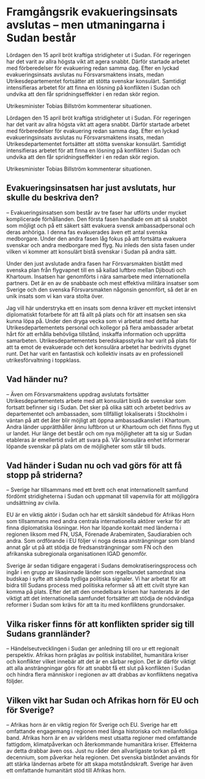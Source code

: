 # Framgångsrik evakueringsinsats avslutas – men utmaningarna i Sudan består

Lördagen den 15 april bröt kraftiga stridigheter ut i Sudan. För regeringen har det varit av allra högsta vikt att agera snabbt. Därför startade arbetet med förberedelser för evakuering redan samma dag. Efter en lyckad evakueringsinsats avslutas nu Försvarsmaktens insats, medan Utrikesdepartementet fortsätter att stötta svenskar konsulärt. Samtidigt intensifieras arbetet för att finna en lösning på konflikten i Sudan och undvika att den får spridningseffekter i en redan skör region.

Utrikesminister Tobias Billström kommenterar situationen.

Lördagen den 15 april bröt kraftiga stridigheter ut i Sudan. För regeringen har det varit av allra högsta vikt att agera snabbt. Därför startade arbetet med förberedelser för evakuering redan samma dag. Efter en lyckad evakueringsinsats avslutas nu Försvarsmaktens insats, medan Utrikesdepartementet fortsätter att stötta svenskar konsulärt. Samtidigt intensifieras arbetet för att finna en lösning på konflikten i Sudan och undvika att den får spridningseffekter i en redan skör region.

Utrikesminister Tobias Billström kommenterar situationen.

## Evakueringsinsatsen har just avslutats, hur skulle du beskriva den?

– Evakueringsinsatsen som består av tre faser har utförts under mycket komplicerade förhållanden. Den första fasen handlade om att så snabbt som möjligt och på ett säkert sätt evakuera svensk ambassadpersonal och deras anhöriga. I denna fas evakuerades även ett antal svenska medborgare. Under den andra fasen låg fokus på att fortsätta evakuera svenskar och andra medborgare med flyg. Nu inleds den sista fasen under vilken vi kommer att konsulärt bistå svenskar i Sudan på andra sätt.

Under den just avslutade andra fasen har Försvarsmakten bistått med svenska plan från flygvapnet till en så kallad luftbro mellan Djibouti och Khartoum. Insatsen har genomförts i nära samarbete med internationella partners. Det är en av de snabbaste och mest effektiva militära insatser som Sverige och den svenska Försvarsmakten någonsin genomfört, så det är en unik insats som vi kan vara stolta över.

Jag vill här understryka ett en insats som denna kräver ett mycket intensivt diplomatiskt fotarbete för att få allt på plats och för att insatsen sen ska kunna löpa på. Under den dryga vecka som vi arbetat med detta har Utrikesdepartementets personal och kollegor på flera ambassader arbetat hårt för att erhålla behövliga tillstånd, inskaffa information och upprätta samarbeten. Utrikesdepartementets beredskapsstyrka har varit på plats för att ta emot de evakuerade och det konsulära arbetet har bedrivits dygnet runt. Det har varit en fantastisk och kollektiv insats av en professionell utrikesförvaltning i toppklass.

## Vad händer nu?

– Även om Försvarsmaktens uppdrag avslutats fortsätter Utrikesdepartementets arbete med att konsulärt bistå de svenskar som fortsatt befinner sig i Sudan. Det sker på olika sätt och arbetet bedrivs av departementet och ambassaden, som tillfälligt lokaliserats i Stockholm i väntan på att det åter blir möjligt att öppna ambassadkansliet i Khartoum. Andra länder upprätthåller ännu luftbron ut ur Khartoum och det finns flyg ut ur landet. Hur länge det består och om nya möjligheter att ta sig ur Sudan etableras är emellertid svårt att svara på. Vår konsulära enhet informerar löpande svenskar på plats om de möjligheter som står till buds.

## Vad händer i Sudan nu och vad görs för att få stopp på striderna?

– Sverige har tillsammans med ett brett och enat internationellt samfund fördömt stridigheterna i Sudan och uppmanat till vapenvila för att möjliggöra undsättning av civila.

EU är en viktig aktör i Sudan och har ett särskilt sändebud för Afrikas Horn som tillsammans med andra centrala internationella aktörer verkar för att finna diplomatiska lösningar. Hon har löpande kontakt med länderna i regionen liksom med FN, USA, Förenade Arabemiraten, Saudiarabien och andra. Som ordförande i EU följer vi noga dessa ansträngningar som bland annat går ut på att stödja de fredsansträngningar som FN och den afrikanska subregionala organisationen IGAD genomför.

Sverige är sedan tidigare engagerat i Sudans demokratiseringsprocess och ingår i en grupp av likasinnade länder som regelbundet samordnat sina budskap i syfte att sända tydliga politiska signaler. Vi har arbetat för att bidra till Sudans process med politiska reformer så att ett civilt styre kan komma på plats. Efter det att den omedelbara krisen har hanterats är det viktigt att det internationella samfundet fortsätter att stödja de nödvändiga reformer i Sudan som krävs för att ta itu med konfliktens grundorsaker.

## Vilka risker finns för att konflikten sprider sig till Sudans grannländer?

– Händelseutvecklingen i Sudan ger anledning till oro ur ett regionalt perspektiv. Afrikas horn präglas av politisk instabilitet, humanitära kriser och konflikter vilket innebär att det är en sårbar region. Det är därför viktigt att alla ansträngningar görs för att snabbt få ett slut på konflikten i Sudan och hindra flera människor i regionen av att drabbas av konfliktens negativa följder.

## Vilken vikt har Sudan och Afrikas horn för EU och för Sverige?

– Afrikas horn är en viktig region för Sverige och EU. Sverige har ett omfattande engagemang i regionen med långa historiska och mellanfolkliga band. Afrikas horn är en av världens mest utsatta regioner med omfattande fattigdom, klimatpåverkan och återkommande humanitära kriser. Effekterna av detta drabbar även oss. Just nu råder den allvarligaste torkan på ett decennium, som påverkar hela regionen. Det svenska biståndet används för att stärka ländernas arbete för att skapa motståndskraft. Sverige har även ett omfattande humanitärt stöd till Afrikas horn.
